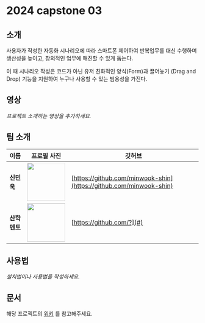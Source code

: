 # 2024 capstone 03

## 소개

사용자가 작성한 자동화 시나리오에 따라 스마트폰 제어하여 반복업무를 대신 수행하며 생산성을 높이고, 창의적인 업무에 매진할 수 있게 돕는다.

이 때 시나리오 작성은 코드가 아닌 유저 친화적인 양식(Form)과 끌어놓기 (Drag and Drop) 기능을 지원하여 누구나 사용할 수 있는 범용성을 가진다.

## 영상

_프로젝트 소개하는 영상을 추가하세요._

## 팀 소개

|이름|프로필 사진|깃허브|
| - | - | - |
| **신민욱** | <img src="https://avatars.githubusercontent.com/u/12551635?v=4" width="100" height="100"/> | [https://github.com/minwook-shin](https://github.com/minwook-shin) |
| **산학 멘토** | <img src="" width="100" height="100"/> | [https://github.com/?](#) |

## 사용법

_설치법이나 사용법을 작성하세요._

## 문서

해당 프로젝트의 [위키](https://github.com/kookmin-sw/capstone-2024-03/wiki) 를 참고해주세요.
